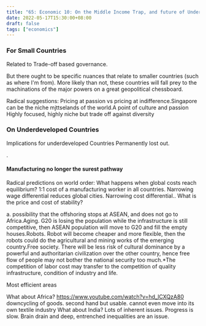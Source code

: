 ```yaml
---
title: "65: Economic 10: On the Middle Income Trap, and future of Underdeveloped Countries"
date: 2022-05-17T15:30:00+08:00
draft: false
tags: ["economics"]
---
```

### For Small Countries 


Related to Trade-off based governance. 


But there ought to be specific nuances that relate to smaller countries (such as where I'm from). More likely than not, these countries will fall prey to the machinations of the major powers on a great geopolitical chessboard. 

 
Radical suggestions:
Pricing at passion vs pricing at indifference.Singapore can be the niche mjttselands of the world.A point of culture and passion 
Highly focused, highly niche but trade off against diversity




### On Underdeveloped Countries

Implications for underdeveloped Countries
Permanently lost out. 

.

#### Manufacturing no longer the surest pathway


Radical predictions on world order: 
What happens when global costs reach equilibrium? 1:1 cost of a manufacturing worker in all countries. Narrowing wage differential reduces global cities. Narrowing cost differential.. What is the price and cost of stability?

a. possibility that the offshoring stops at ASEAN, and does not go to Africa.Aging. G20 is losing the population while the infrastructure is still competitive, then ASEAN population will move to G20 and fill the empty houses.Robots. Robot will become cheaper and more flexible, then the robots could do the agricultural and mining works of the emerging country.Free society. There will be less risk of cultural dominance by a powerful and authoritarian civilization over the other country, hence free flow of people may not bother the national security too much.*The competition of labor cost may transfer to the competition of quality infrastructure, condition of industry and life.

Most efficient areas

What about Africa?
https://www.youtube.com/watch?v=hd_lCXQzA80 
downcycling of goods. second hand but usable. cannot even move into its own textile industry
What about India? 
Lots of inherent issues. Progress is slow. Brain drain and deep, entrenched inequalities are an issue. 
